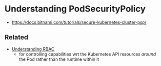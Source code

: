 # Understanding PodSecurityPolicy

- https://docs.bitnami.com/tutorials/secure-kubernetes-cluster-psp/

## Related

- [Understanding RBAC](260c2936-8817-447f-a815-375bd77bad8b.md)
  - for controlling capabilities wrt the Kubernetes API resources *around* the Pod rather than the runtime within it
